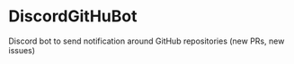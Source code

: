 # DiscordGitHuBot
Discord bot to send notification around GitHub repositories (new PRs, new issues)
